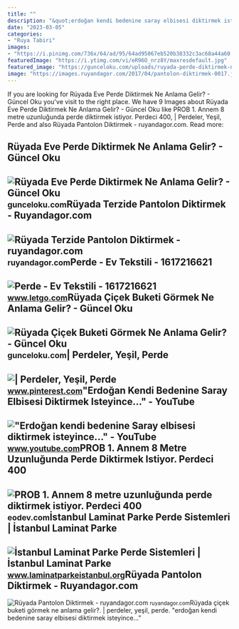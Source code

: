 ```yaml
---
title: ""
description: "&quot;erdoğan kendi bedenine saray elbisesi diktirmek isteyince...&quot;"
date: "2023-03-05"
categories:
- "Ruya Tabiri"
images:
- "https://i.pinimg.com/736x/64/ad/95/64ad95067eb520b38332c3ac68a44a60.jpg"
featuredImage: "https://i.ytimg.com/vi/eR96O_nrz8Y/maxresdefault.jpg"
featured_image: "https://gunceloku.com/uploads/ruyada-perde-diktirmek-nedir-ne-anlama-gelir-6409f5553fa04.jpg"
image: "https://images.ruyandagor.com/2017/04/pantolon-diktirmek-0017.jpg"
---
```


If you are looking for Rüyada Eve Perde Diktirmek Ne Anlama Gelir? - Güncel Oku you've visit to the right place. We have 9 Images about Rüyada Eve Perde Diktirmek Ne Anlama Gelir? - Güncel Oku like PROB 1. Annem 8 metre uzunluğunda perde diktirmek istiyor. Perdeci 400, | Perdeler, Yeşil, Perde and also Rüyada Pantolon Diktirmek - ruyandagor.com. Read more:

Rüyada Eve Perde Diktirmek Ne Anlama Gelir? - Güncel Oku
--------------------------------------------------------

 ![Rüyada Eve Perde Diktirmek Ne Anlama Gelir? - Güncel Oku](https://gunceloku.com/uploads/ruyada-eve-perde-diktirmek-ne-anlama-gelir-6409f585aac35.jpg) <small>gunceloku.com</small>Rüyada Terzide Pantolon Diktirmek - Ruyandagor.com
--------------------------------------------------

 ![Rüyada Terzide Pantolon Diktirmek - ruyandagor.com](https://images.ruyandagor.com/2017/04/terzide-pantolon-diktirmek-1235.jpg) <small>ruyandagor.com</small>Perde - Ev Tekstili - 1617216621
--------------------------------

 ![Perde - Ev Tekstili - 1617216621](https://apollo-ireland.akamaized.net/v1/files/yoisgoktpf56-OLXAUTOTR/image) <small>www.letgo.com</small>Rüyada Çiçek Buketi Görmek Ne Anlama Gelir? - Güncel Oku
--------------------------------------------------------

 ![Rüyada Çiçek Buketi Görmek Ne Anlama Gelir? - Güncel Oku](https://gunceloku.com/uploads/ruyada-perde-diktirmek-nedir-ne-anlama-gelir-6409f5553fa04.jpg) <small>gunceloku.com</small>| Perdeler, Yeşil, Perde
------------------------

 ![| Perdeler, Yeşil, Perde](https://i.pinimg.com/736x/64/ad/95/64ad95067eb520b38332c3ac68a44a60.jpg) <small>www.pinterest.com</small>"Erdoğan Kendi Bedenine Saray Elbisesi Diktirmek Isteyince..." - YouTube
------------------------------------------------------------------------

 !["Erdoğan kendi bedenine Saray elbisesi diktirmek isteyince..." - YouTube](https://i.ytimg.com/vi/eR96O_nrz8Y/maxresdefault.jpg) <small>www.youtube.com</small>PROB 1. Annem 8 Metre Uzunluğunda Perde Diktirmek Istiyor. Perdeci 400
----------------------------------------------------------------------

 ![PROB 1. Annem 8 metre uzunluğunda perde diktirmek istiyor. Perdeci 400](https://tr-static.eodev.com/files/d46/5aa4f9aea1fe16881a7c99d800743a9d.jpg) <small>eodev.com</small>İstanbul Laminat Parke Perde Sistemleri | İstanbul Laminat Parke
----------------------------------------------------------------

 ![İstanbul Laminat Parke Perde Sistemleri | İstanbul Laminat Parke](http://www.laminatparkeistanbul.org/wp-content/gallery/perde-sistemleri/zZ03bYdd1H3SoOUizzxo.jpg) <small>www.laminatparkeistanbul.org</small>Rüyada Pantolon Diktirmek - Ruyandagor.com
------------------------------------------

 ![Rüyada Pantolon Diktirmek - ruyandagor.com](https://images.ruyandagor.com/2017/04/pantolon-diktirmek-0017.jpg) <small>ruyandagor.com</small>Rüyada çiçek buketi görmek ne anlama gelir?. | perdeler, yeşil, perde. "erdoğan kendi bedenine saray elbisesi diktirmek isteyince..."
